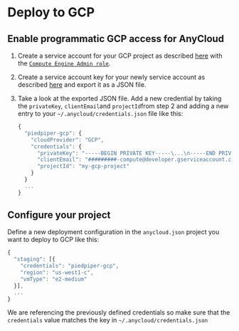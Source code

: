 # Deploy to GCP

## Enable programmatic GCP access for AnyCloud

1) Create a service account for your GCP project as described [here](https://cloud.google.com/iam/docs/creating-managing-service-accounts#iam-service-accounts-create-console) with the [`Compute Engine Admin role`](https://cloud.google.com/compute/docs/access/iam#compute.admin).

2) Create a service account key for your newly service account as described [here](https://cloud.google.com/iam/docs/creating-managing-service-account-keys) and export it as a JSON file.

3) Take a look at the exported JSON file. Add a new credential by taking the `privateKey`, `clientEmail`and `projectId`from step 2 and adding a new entry to your `~/.anycloud/credentials.json` file like this:

   ```javascript
   {
     "piedpiper-gcp": {
       "cloudProvider": "GCP",
       "credentials": {
         "privateKey": "-----BEGIN PRIVATE KEY-----\...\n-----END PRIVATE KEY-----\n",
         "clientEmail": "#########-compute@developer.gserviceaccount.com",
         "projectId": "my-gcp-project"
       }
     }
     ...
   }
   ```

## Configure your project

Define a new deployment configuration in the `anycloud.json` project you want to deploy to GCP like this:

```javascript
{
  "staging": [{
    "credentials": "piedpiper-gcp",
    "region": "us-west1-c",
    "vmType": "e2-medium"
  }],
  ...
}
```

We are referencing the previously defined credentials so make sure that the `credentials` value matches the key in `~/.anycloud/credentials.json`



